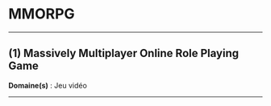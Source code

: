 # MMORPG

--------------------

## (1) Massively Multiplayer Online Role Playing Game

**Domaine(s)** : Jeu vidéo

--------------------